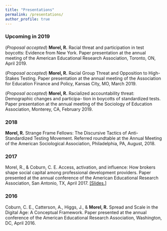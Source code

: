 ```yaml
---
title: "Presentations"
permalink: /presentations/
author_profile: true
---
```


### Upcoming in 2019 
(_Proposal accepted_) **Morel, R.** Racial threat and participation in test boycotts: Evidence from New York. Paper presentation at the annual meeting of the American Educational Research Association, Toronto, ON, April 2019.

(_Proposal accepted_) **Morel, R.** Racial Group Threat and Opposition to High-Stakes Testing. Paper presentation at the annual meeting of the Association for Education Finance and Policy, Kansas City, MO, March 2019.

(_Proposal accepted_) **Morel, R.** Racialized accountability threat: Demographic changes and participa- tion in boycotts of standardized tests. Paper presentation at the annual meeting of the Sociology of Education Association, Monterey, CA, February 2019.

### 2018
**Morel, R.** Strange Frame Fellows: The Discursive Tactics of
Anti-Standardized Testing Movement. Referred roundtable at the Annual Meeting of the American Sociological Association, Philadelphia, PA, August, 2018.

### 2017 
Morel, R., & Coburn, C. E. Access, activation, and influence: How brokers shape social capital among professional development providers. Paper presented at the annual conference of the American Educational Research Association, San Antonio, TX, April 2017. [[Slides.]](http://ramorel.github.io/files/AERA_2017.pdf)

### 2016
Coburn, C. E., Catterson, A., Higgs, J., & **Morel, R.** Spread
and Scale in the Digital Age: A Conceptual Framework. Paper presented at the annual conference of the American Educational Research Association, Washington, DC, April 2016.
